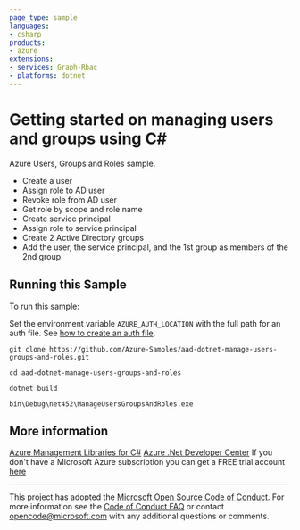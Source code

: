 ```yaml
---
page_type: sample
languages:
- csharp
products:
- azure
extensions:
- services: Graph-Rbac
- platforms: dotnet
---
```


# Getting started on managing users and groups using C# #

 Azure Users, Groups and Roles sample.
 - Create a user
 - Assign role to AD user
 - Revoke role from AD user
 - Get role by scope and role name
 - Create service principal
 - Assign role to service principal
 - Create 2 Active Directory groups
 - Add the user, the service principal, and the 1st group as members of the 2nd group


## Running this Sample ##

To run this sample:

Set the environment variable `AZURE_AUTH_LOCATION` with the full path for an auth file. See [how to create an auth file](https://github.com/Azure/azure-libraries-for-net/blob/master/AUTH.md).

    git clone https://github.com/Azure-Samples/aad-dotnet-manage-users-groups-and-roles.git

    cd aad-dotnet-manage-users-groups-and-roles

    dotnet build

    bin\Debug\net452\ManageUsersGroupsAndRoles.exe

## More information ##

[Azure Management Libraries for C#](https://github.com/Azure/azure-sdk-for-net/tree/Fluent)
[Azure .Net Developer Center](https://azure.microsoft.com/en-us/develop/net/)
If you don't have a Microsoft Azure subscription you can get a FREE trial account [here](http://go.microsoft.com/fwlink/?LinkId=330212)

---

This project has adopted the [Microsoft Open Source Code of Conduct](https://opensource.microsoft.com/codeofconduct/). For more information see the [Code of Conduct FAQ](https://opensource.microsoft.com/codeofconduct/faq/) or contact [opencode@microsoft.com](mailto:opencode@microsoft.com) with any additional questions or comments.